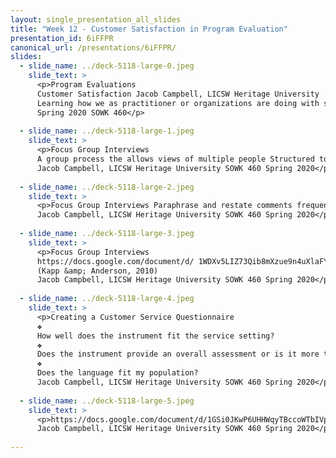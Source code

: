 ```yaml
---
layout: single_presentation_all_slides
title: "Week 12 - Customer Satisfaction in Program Evaluation"
presentation_id: 6iFFPR
canonical_url: /presentations/6iFFPR/
slides:
  - slide_name: ../deck-5118-large-0.jpeg
    slide_text: >
      <p>Program Evaluations
      Customer Satisfaction Jacob Campbell, LICSW Heritage University
      Learning how we as practitioner or organizations are doing with service delivery
      Spring 2020 SOWK 460</p>
      
  - slide_name: ../deck-5118-large-1.jpeg
    slide_text: >
      <p>Focus Group Interviews
      A group process the allows views of multiple people Structured to allow minority views and differences of opinions Investigate unanticipated discussion points (Kapp &amp; Anderson, 2010)
      Jacob Campbell, LICSW Heritage University SOWK 460 Spring 2020</p>
      
  - slide_name: ../deck-5118-large-2.jpeg
    slide_text: >
      <p>Focus Group Interviews Paraphrase and restate comments frequently Seek other opinions (ask group for agreement). Attempt to engage all parties. Review positions of the entire group and verify that you have understanding Open floor for other areas of interest of the group Don’t be afraid to control discussion, and move on when somebody is not sharing the talking Move discussion from heated argument bye naming the positions and moving on (Kapp &amp; Anderson, 2010)
      Jacob Campbell, LICSW Heritage University SOWK 460 Spring 2020</p>
      
  - slide_name: ../deck-5118-large-3.jpeg
    slide_text: >
      <p>Focus Group Interviews
      https://docs.google.com/document/d/ 1WDXv5LIZ73Qib8mXzue9n4uXlaFYnIp -Z2rTwGB5Hwg/edit?usp=sharing
      (Kapp &amp; Anderson, 2010)
      Jacob Campbell, LICSW Heritage University SOWK 460 Spring 2020</p>
      
  - slide_name: ../deck-5118-large-4.jpeg
    slide_text: >
      <p>Creating a Customer Service Questionnaire
      ❖
      How well does the instrument fit the service setting?
      ❖
      Does the instrument provide an overall assessment or is it more topic specific?
      ❖
      Does the language fit my population?
      Jacob Campbell, LICSW Heritage University SOWK 460 Spring 2020</p>
      
  - slide_name: ../deck-5118-large-5.jpeg
    slide_text: >
      <p>https://docs.google.com/document/d/1GSi0JKwP6UHHWqyTBccoWTbIVp1pZep9 Y73CWgyIQE/edit?usp=sharing
      Jacob Campbell, LICSW Heritage University SOWK 460 Spring 2020</p>
      
---
```

